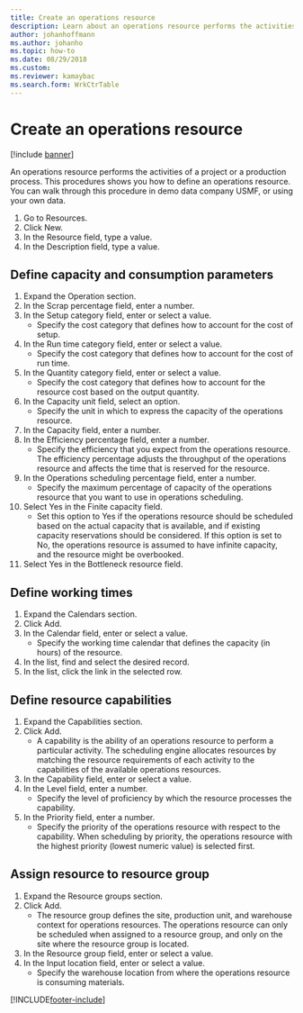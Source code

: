 ```yaml
--- 
title: Create an operations resource
description: Learn about an operations resource performs the activities of a project or a production process, including a step-by-step process using the USMF demo data company.
author: johanhoffmann
ms.author: johanho
ms.topic: how-to
ms.date: 08/29/2018
ms.custom:
ms.reviewer: kamaybac     
ms.search.form: WrkCtrTable
---
```


# Create an operations resource

[!include [banner](../../includes/banner.md)]

An operations resource performs the activities of a project or a production process. This procedures shows you how to define an operations resource. You can walk through this procedure in demo data company USMF, or using your own data.

1. Go to Resources.
2. Click New.
3. In the Resource field, type a value.
4. In the Description field, type a value.

## Define capacity and consumption parameters
1. Expand the Operation section.
2. In the Scrap percentage field, enter a number.
3. In the Setup category field, enter or select a value.
    * Specify the cost category that defines how to account for the cost of setup.  
4. In the Run time category field, enter or select a value.
    * Specify the cost category that defines how to account for the cost of run time.  
5. In the Quantity category field, enter or select a value.
    * Specify the cost category that defines how to account for the resource cost based on the output quantity.  
6. In the Capacity unit field, select an option.
    * Specify the unit in which to express the capacity of the operations resource.  
7. In the Capacity field, enter a number.
8. In the Efficiency percentage field, enter a number.
    * Specify the efficiency that you expect from the operations resource. The efficiency percentage adjusts the throughput of the operations resource and affects the time that is reserved for the resource.  
9. In the Operations scheduling percentage field, enter a number.
    * Specify the maximum percentage of capacity of the operations resource that you want to use in operations scheduling.  
10. Select Yes in the Finite capacity field.
    * Set this option to Yes if the operations resource should be scheduled based on the actual capacity that is available, and if existing capacity reservations should be considered. If this option is set to No, the operations resource is assumed to have infinite capacity, and the resource might be overbooked.  
11. Select Yes in the Bottleneck resource field.

## Define working times
1. Expand the Calendars section.
2. Click Add.
3. In the Calendar field, enter or select a value.
    * Specify the working time calendar that defines the capacity (in hours) of the resource.  
4. In the list, find and select the desired record.
5. In the list, click the link in the selected row.

## Define resource capabilities
1. Expand the Capabilities section.
2. Click Add.
    * A capability is the ability of an operations resource to perform a particular activity. The scheduling engine allocates resources by matching the resource requirements of each activity to the capabilities of the available operations resources.  
3. In the Capability field, enter or select a value.
4. In the Level field, enter a number.
    * Specify the level of proficiency by which the resource processes the capability.  
5. In the Priority field, enter a number.
    * Specify the priority of the operations resource with respect to the capability. When scheduling by priority, the operations resource with the highest priority (lowest numeric value) is selected first.  

## Assign resource to resource group
1. Expand the Resource groups section.
2. Click Add.
    * The resource group defines the site, production unit, and warehouse context for operations resources. The operations resource can only be scheduled when assigned to a resource group, and only on the site where the resource group is located.  
3. In the Resource group field, enter or select a value.
4. In the Input location field, enter or select a value.
    * Specify the warehouse location from where the operations resource is consuming materials.  



[!INCLUDE[footer-include](../../../includes/footer-banner.md)]